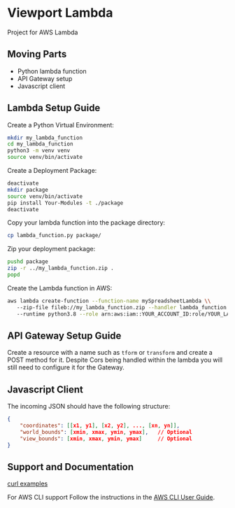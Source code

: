 Viewport Lambda
=====================
Project for AWS Lambda

Moving Parts
-------

* Python lambda function
* API Gateway setup
* Javascript client

Lambda Setup Guide
--------
Create a Python Virtual Environment:
```bash
mkdir my_lambda_function
cd my_lambda_function
python3 -m venv venv
source venv/bin/activate
```
Create a Deployment Package:
```bash
deactivate
mkdir package
source venv/bin/activate
pip install Your-Modules -t ./package
deactivate
```

Copy your lambda function into the package directory:
```bash
cp lambda_function.py package/
```

Zip your deployment package:
```bash
pushd package
zip -r ../my_lambda_function.zip .
popd
```

Create the Lambda function in AWS:
```bash
aws lambda create-function --function-name mySpreadsheetLambda \\
   --zip-file fileb://my_lambda_function.zip --handler lambda_function.lambda_handler \\
   --runtime python3.8 --role arn:aws:iam::YOUR_ACCOUNT_ID:role/YOUR_LAMBDA_EXECUTION_ROLE
```

API Gateway Setup Guide
--------
Create a resource with a name such as `tform` or `transform` and create a POST method for it.
Despite Cors being handled within the lambda you will still need to configure it for the Gateway.

Javascript Client
--------
The incoming JSON should have the following structure:
```json
{
    "coordinates": [[x1, y1], [x2, y2], ..., [xn, yn]],
    "world_bounds": [xmin, xmax, ymin, ymax],   // Optional
    "view_bounds": [xmin, xmax, ymin, ymax]     // Optional
}
```

Support and Documentation
-------------------------
[curl examples](curl-examples.md)

For AWS CLI support Follow the instructions in the [AWS CLI User Guide](https://docs.aws.amazon.com/cli/latest/userguide/).
